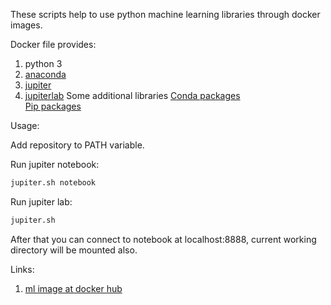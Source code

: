 These scripts help to use python machine learning libraries through docker images.

Docker file provides:

1. python 3
2. [anaconda](https://anaconda.org/anaconda/python)
3. [jupiter](http://jupyter.org/)
4. [jupiterlab](https://jupyterlab.readthedocs.io/en/stable/)
Some additional libraries
[Conda packages](https://github.com/yantonov/ml-docker/blob/master/docker/files/conda_requirements.txt)  
[Pip packages](https://github.com/yantonov/ml-docker/blob/master/docker/files/requirements.txt)  

Usage:  

Add  repository to PATH variable.

Run jupiter notebook:
```bash
jupiter.sh notebook
```

Run jupiter lab:
```bash
jupiter.sh
```

After that you can connect to notebook at localhost:8888, current working directory will be mounted also.

Links:
1. [ml image at docker hub](https://hub.docker.com/r/yantonov/ml/)
